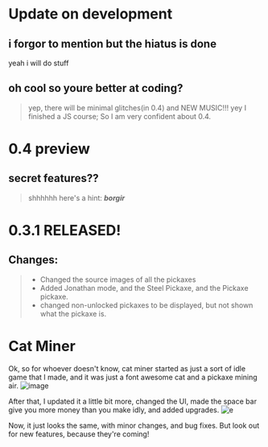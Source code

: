# Update on development
## i forgor to mention but the hiatus is done
yeah i will do stuff
## oh cool so youre better at coding?
>  yep, there will be minimal glitches(in 0.4) and NEW MUSIC!!! yey
>  I finished a JS course; So I am very confident about 0.4.
# 0.4 preview
## secret features??
>shhhhhh
>here's a hint: **_borgir_** 
# 0.3.1 RELEASED!
## Changes:
> - Changed the source images of all the pickaxes
> - Added Jonathan mode, and the Steel Pickaxe, and the Pickaxe pickaxe.
> - changed non-unlocked pickaxes to be displayed, but not shown what the pickaxe is.
# Cat Miner
Ok, so for whoever doesn't know, cat miner started as just a sort of idle game that I made, and it was just a font awesome cat and a pickaxe mining air.
![image](https://github.com/zippyfish/assetsforsomething/raw/main/img129834.png)

After that, I updated it a little bit more, changed the UI,
made the space bar give you more money than you make idly, and added upgrades.
![e](https://github.com/zippyfish/assetsforsomething/raw/main/cm1.png)

Now, it just looks the same, with minor changes, and bug fixes. But look out for new features, because they're coming!
